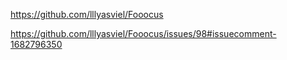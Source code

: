 
https://github.com/lllyasviel/Fooocus

https://github.com/lllyasviel/Fooocus/issues/98#issuecomment-1682796350
